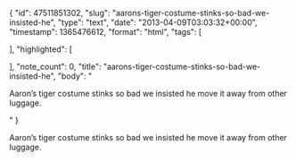 {
  "id": 47511851302,
  "slug": "aarons-tiger-costume-stinks-so-bad-we-insisted-he",
  "type": "text",
  "date": "2013-04-09T03:03:32+00:00",
  "timestamp": 1365476612,
  "format": "html",
  "tags": [

  ],
  "highlighted": [

  ],
  "note_count": 0,
  "title": "aarons-tiger-costume-stinks-so-bad-we-insisted-he",
  "body": "<p>Aaron&rsquo;s tiger costume stinks so bad we insisted he move it away from other luggage.</p>"
}

<p>Aaron&rsquo;s tiger costume stinks so bad we insisted he move it away from other luggage.</p>